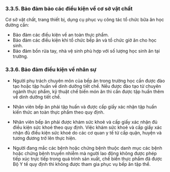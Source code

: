 ### 3.3.5. Bảo đảm bảo các điều kiện về cơ sở vật chất

Cơ sở vật chất, trang thiết bị, dụng cụ phục vụ công tác tổ chức bữa ăn học đường cần:

- Bảo đảm các điều kiện về an toàn thực phẩm.
- Bảo đảm các điều kiện khi tổ chức bếp ăn và tổ chức giờ ăn cho học sinh.
- Bảo đảm bồn rửa tay, nhà vệ sinh phù hợp với số lượng học sinh ăn tại trường.

### 3.3.6. Bảo đảm điều kiện về nhân sự

- Người phụ trách chuyên môn của bếp ăn trong trường học cần được đào tạo hoặc tập huấn về dinh dưỡng tiết chế. Nếu được đào tạo từ chuyên ngành thực phẩm, kỹ thuật chế biến món ăn thì cần được tập huấn thêm về dinh dưỡng tiết chế.

- Nhân viên bếp ăn phải tập huấn và được cấp giấy xác nhận tập huấn kiến thức an toàn thực phẩm theo quy định.

- Nhân viên bếp ăn phải được khám sức khoẻ và cấp giấy xác nhận đủ điều kiện sức khoẻ theo quy định. Việc khám sức khoẻ và cấp giấy xác nhận đủ điều kiện sức khoẻ do các cơ quan y tế từ cấp quận, huyện và tương đương trở lên thực hiện.

- Người đang mắc các bệnh hoặc chứng bệnh thuộc danh mục các bệnh hoặc chứng bệnh truyền nhiễm mà người lao động không được phép tiếp xúc trực tiếp trong quá trình sản xuất, chế biến thực phẩm đã được Bộ Y tế quy định thì không được tham gia phục vụ bếp ăn tập thể.